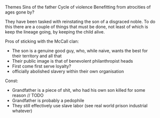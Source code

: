 Themes
Sins of the father 
Cycle of violence
Benefitting from atrocities of ages gone by?

They have been tasked with reinstating the son of a disgraced noble. To do this there are a couple of things that must be done, not least of which is keep the lineage going, by keeping the child alive. 

Pros of sticking with the McCall clan:
- The son is a genuine good guy, who, while naive, wants the best for their territory and all that
- Their public image is that of benevolent philanthropist heads 
- First come first serve loyalty?
- officially abolished slavery within their own organisation 

Const:
- Grandfather is a piece of shit, who had his own son killed for some reason // TODO
- Grandfather is probably a pedophile
- They still effectively use slave labor (see real world prison industrial whatever)